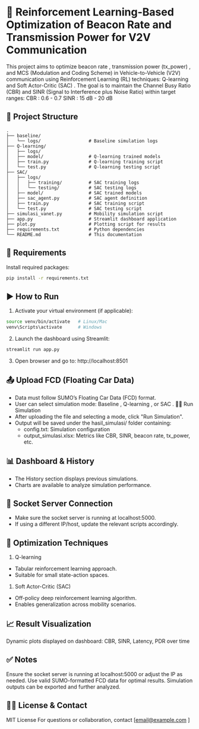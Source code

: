 # 🚗 Reinforcement Learning-Based Optimization of Beacon Rate and Transmission Power for V2V Communication
This project aims to optimize beacon rate , transmission power (tx_power) , and MCS (Modulation and Coding Scheme) in Vehicle-to-Vehicle (V2V) communication using Reinforcement Learning (RL) techniques: Q-learning and Soft Actor-Critic (SAC) . The goal is to maintain the Channel Busy Ratio (CBR) and SINR (Signal to Interference plus Noise Ratio) within target ranges:
CBR : 0.6 - 0.7
SINR : 15 dB - 20 dB

## 📁 Project Structure
```
.
├── baseline/
│   └── logs/                  # Baseline simulation logs
├── Q-learning/
│   ├── logs/
│   ├── model/                 # Q-learning trained models
│   ├── train.py               # Q-learning training script
│   └── test.py                # Q-learning testing script
├── SAC/
│   ├── logs/
│   │   ├── training/          # SAC training logs
│   │   └── testing/           # SAC testing logs
│   ├── model/                 # SAC trained models
│   ├── sac_agent.py           # SAC agent definition
│   ├── train.py               # SAC training script
│   └── test.py                # SAC testing script
├── simulasi_vanet.py          # Mobility simulation script
├── app.py                     # Streamlit dashboard application
├── plot.py                    # Plotting script for results
├── requirements.txt           # Python dependencies
└── README.md                  # This documentation
```

## 🧰 Requirements
Install required packages:
```bash
pip install -r requirements.txt
```

## ▶️ How to Run
1. Activate your virtual environment (if applicable):
```bash
source venv/bin/activate   # Linux/Mac
venv\Scripts\activate      # Windows
```

2. Launch the dashboard using Streamlit:
```bash
streamlit run app.py
```

3. Open browser and go to: http://localhost:8501

## 📤 Upload FCD (Floating Car Data)
- Data must follow SUMO’s Floating Car Data (FCD) format.
- User can select simulation mode: Baseline , Q-learning , or SAC .
🏃‍♂️ Run Simulation
- After uploading the file and selecting a mode, click "Run Simulation".
- Output will be saved under the hasil_simulasi/ folder containing:
   - config.txt: Simulation configuration
   - output_simulasi.xlsx: Metrics like CBR, SINR, beacon rate, tx_power, etc.

## 📊 Dashboard & History
- The History section displays previous simulations.
- Charts are available to analyze simulation performance.

## 🔌 Socket Server Connection
- Make sure the socket server is running at localhost:5000.
- If using a different IP/host, update the relevant scripts accordingly.

## 🎯 Optimization Techniques
1. Q-learning
- Tabular reinforcement learning approach.
- Suitable for small state-action spaces.
1. Soft Actor-Critic (SAC)
- Off-policy deep reinforcement learning algorithm.
- Enables generalization across mobility scenarios.

## 📈 Result Visualization
Dynamic plots displayed on dashboard: CBR, SINR, Latency, PDR over time


## ✅ Notes
Ensure the socket server is running at localhost:5000 or adjust the IP as needed.
Use valid SUMO-formatted FCD data for optimal results.
Simulation outputs can be exported and further analyzed.

## 🧑‍💻 License & Contact
MIT License
For questions or collaboration, contact [email@example.com ]